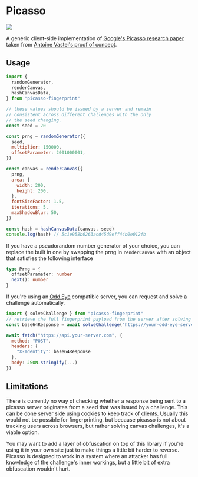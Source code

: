 # Picasso

![](https://cdn.britannica.com/79/91479-050-24F98E12/Guernica-canvas-Pablo-Picasso-Madrid-Museo-Nacional-1937.jpg)

A generic client-side implementation of [Google's Picasso research paper](https://ai.google/research/pubs/pub45581) taken from [Antoine Vastel's proof of concept](https://github.com/antoinevastel/picasso-like-canvas-fingerprinting).

## Usage

```js
import {
  randomGenerator,
  renderCanvas,
  hashCanvasData,
} from "picasso-fingerprint"

// these values should be issued by a server and remain
// consistent across different challenges with the only
// the seed changing.
const seed = 20

const prng = randomGenerator({
  seed,
  multiplier: 150000,
  offsetParameter: 2001000001,
})

const canvas = renderCanvas({
  prng,
  area: {
    width: 200,
    height: 200,
  },
  fontSizeFactor: 1.5,
  iterations: 5,
  maxShadowBlur: 50,
})

const hash = hashCanvasData(canvas, seed)
console.log(hash) // 5c1e958b0263acd45d9eff44b0e012fb
```

If you have a pseudorandom number generator of your choice, you can replace the built in one by swapping the prng in `renderCanvas` with an object that satisfies the following interface

```ts
type Prng = {
  offsetParameter: number
  next(): number
}
```

If you're using an [Odd Eye](https://github.com/xetera/odd-eye) compatible server, you can request and solve a challenge automatically.

```js
import { solveChallenge } from "picasso-fingerprint"
// retrieve the full fingerprint payload from the server after solving the challenge
const base64Response = await solveChallenge("https://your-odd-eye-server.com/challenge")

await fetch("https://api.your-server.com", {
  method: "POST",
  headers: {
    "X-Identity": base64Response
  },
  body: JSON.stringify(...)
})
```

## Limitations

There is currently no way of checking whether a response being sent to a picasso server originates from a seed that was issued by a challenge. This can be done server side using cookies to keep track of clients. Usually this would not be possible for fingerprinting, but because picasso is not about tracking users across browsers, but rather solving canvas challenges, it's a viable option.

You may want to add a layer of obfuscation on top of this library if you're using it in your own site just to make things a little bit harder to reverse. Picasso is designed to work in a system where an attacker has full knowledge of the challenge's inner workings, but a little bit of extra obfuscation wouldn't hurt.
